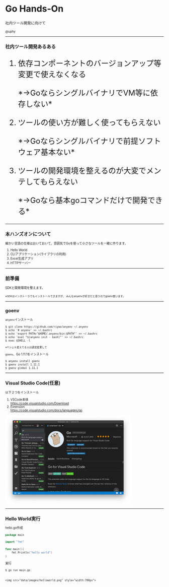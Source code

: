 # Go Hands-On
<small>社内ツール開発に向けて<small>

@uphy

---

## 社内ツール開発あるある

<div style="font-size:1.5rem;text-align:left">

1. 依存コンポーネントのバージョンアップ等変更で使えなくなる
   <p class="fragment">*→GoならシングルバイナリでVM等に依存しない*</p>
2. ツールの使い方が難しく使ってもらえない
   <p class="fragment">*→Goならシングルバイナリで前提ソフトウェア基本ない*</p>
3. ツールの開発環境を整えるのが大変でメンテしてもらえない
   <p class="fragment">*→Goなら基本goコマンドだけで開発できる*</p>

</div>

---

## 本ハンズオンについて

細かい言語の仕様はおいておいて、雰囲気でGoを使って小さなツールを一緒に作ります。  

1. Hello World
2. CLIアプリケーション(ライブラリの利用)
3. Excel生成アプリ
4. HTTPサーバー

---

## 前準備

SDKと開発環境を整えます。

<small>
※SDKはインストーラでもインストールできますが、  
みんなanyenvが好きだと思うのでgoenv使います。
</small>

---

## goenv

`anyenv`インストール

```console
$ git clone https://github.com/riywo/anyenv ~/.anyenv
$ echo '# anyenv' >> ~/.bashrc
$ echo 'export PATH="$HOME/.anyenv/bin:$PATH"' >> ~/.bashrc
$ echo 'eval "$(anyenv init - bash)"' >> ~/.bashrc
$ exec $SHELL -l
```

<small>※↑シェル変えてる人は適宜変更して</small>

`goenv`、Go 1.11.1をインストール

```console
$ anyenv install goenv
$ goenv install 1.11.1
$ goenv global 1.11.1
```

---

## Visual Studio Code(任意)

以下２つをインストール

1. VSCode本体  
   https://code.visualstudio.com/Download
2. Extension  
   https://code.visualstudio.com/docs/languages/go

<img src="data/images/vscode-extension.png" style="width:400px">

---

## Hello World実行

hello.go作成

```go
package main

import "fmt"

func main(){
    fmt.Println("hello world")
}
```

実行

```console
$ go run main.go
```

~~~

<img src="data/images/helloworld.png" style="width:700px">
